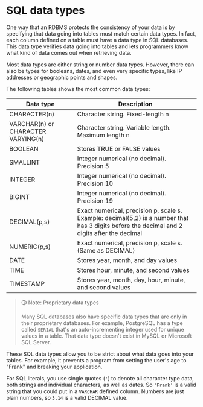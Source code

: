 # SQL data types

One way that an RDBMS protects the consistency of your data is by specifying that data going into tables must match certain data types. In fact, each column defined on a table must have a data type in SQL databases. This data type verifies data going into tables and lets programmers know what kind of data comes out when retrieving data.

Most data types are either string or number data types. However, there can also be types for booleans, dates, and even very specific types, like IP addresses or geographic points and shapes.

The following tables shows the most common data types:

| Data type                          | Description                                                                                                                                  |
| ---------------------------------- | -------------------------------------------------------------------------------------------------------------------------------------------- |
| CHARACTER(n)                       | Character string. Fixed-length n                                                                                                             |
| VARCHAR(n) or CHARACTER VARYING(n) | Character string. Variable length. Maximum length n                                                                                          |
| BOOLEAN                            | Stores TRUE or FALSE values                                                                                                                  |
| SMALLINT                           | Integer numerical (no decimal). Precision 5                                                                                                  |
| INTEGER                            | Integer numerical (no decimal). Precision 10                                                                                                 |
| BIGINT                             | Integer numerical (no decimal). Precision 19                                                                                                 |
| DECIMAL(p,s)                       | Exact numerical, precision p, scale s. Example: decimal(5,2) is a number that has 3 digits before the decimal and 2 digits after the decimal |
| NUMERIC(p,s)                       | Exact numerical, precision p, scale s. (Same as DECIMAL)                                                                                     |
| DATE                               | Stores year, month, and day values                                                                                                           |
| TIME                               | Stores hour, minute, and second values                                                                                                       |
| TIMESTAMP                          | Stores year, month, day, hour, minute, and second values                                                                                     |

>🛈 Note: Proprietary data types
>
>Many SQL databases also have specific data types that are only in their proprietary databases. For example, PostgreSQL has a type called `SERIAL` that's an auto-incrementing integer used for unique values in a table. That data type doesn't exist in MySQL or Microsoft SQL Server.

These SQL data types allow you to be strict about what data goes into your tables. For example, it prevents a program from setting the user's age to "Frank" and breaking your application.

For SQL literals, you use single quotes (`'`) to denote all character type data, both strings and individual characters, as well as dates. So `'Frank'` is a valid string that you could put in a `VARCHAR` defined column. Numbers are just plain numbers, so `3.14` is a valid DECIMAL value.